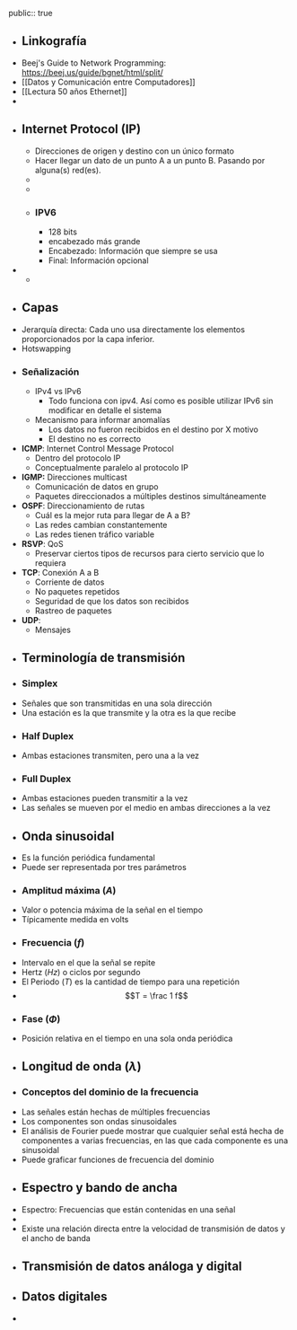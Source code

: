 public:: true

- ## Linkografía
- Beej's Guide to Network Programming: https://beej.us/guide/bgnet/html/split/
- [[Datos y Comunicación entre Computadores]]
- [[Lectura 50 años Ethernet]]
-
- ## Internet Protocol  (IP)
	- Direcciones de origen y destino con un único formato
	- Hacer llegar un dato de un punto A a un punto B. Pasando por alguna(s) red(es).
	-
	-
	- ### IPV6
		- 128 bits
		- encabezado más grande
		- Encabezado: Información que siempre se usa
		- Final: Información opcional
-
	-
- ## Capas
- Jerarquía directa: Cada uno usa directamente los elementos proporcionados por la capa inferior.
- Hotswapping
- ### Señalización
	- IPv4 vs IPv6
		- Todo funciona con ipv4. Así como es posible utilizar IPv6 sin modificar en detalle el sistema
	- Mecanismo para informar anomalías
		- Los datos no fueron recibidos en el destino por X motivo
		- El destino no es correcto
- **ICMP**: Internet Control Message Protocol
	- Dentro del protocolo IP
	- Conceptualmente paralelo al protocolo IP
- **IGMP:** Direcciones multicast
	- Comunicación de datos en grupo
	- Paquetes direccionados a múltiples destinos simultáneamente
- **OSPF**: Direccionamiento de rutas
	- Cuál es la mejor ruta para llegar de A a B?
	- Las redes cambian constantemente
	- Las redes tienen tráfico variable
- **RSVP**: QoS
	- Preservar ciertos tipos de recursos para cierto servicio que lo requiera
- **TCP**: Conexión A a B
	- Corriente de datos
	- No paquetes repetidos
	- Seguridad de que los datos son recibidos
	- Rastreo de paquetes
- **UDP**:
	- Mensajes
- ## Terminología de transmisión
- ### Simplex
- Señales que son transmitidas en una sola dirección
- Una estación es la que transmite y la otra es la que recibe
- ### Half Duplex
- Ambas estaciones transmiten, pero una a la vez
- ### Full Duplex
- Ambas estaciones pueden transmitir a la vez
- Las señales se mueven por el medio en ambas direcciones a la vez
- ## Onda sinusoidal
- Es la función periódica fundamental
- Puede ser representada por tres parámetros
- ### Amplitud máxima $(A)$
- Valor o potencia máxima de la señal en el tiempo
- Típicamente medida en volts
- ### Frecuencia $(f)$
- Intervalo en el que la señal se repite
- Hertz $(Hz)$ o ciclos por segundo
- El Periodo $(T)$ es la cantidad de tiempo para una repetición
- $$T = \frac 1 f$$
- ### Fase $(\Phi)$
- Posición relativa en el tiempo en una sola onda periódica
- ## Longitud de onda $(\lambda)$
- ### Conceptos del dominio de la frecuencia
- Las señales están hechas de múltiples frecuencias
- Los componentes son ondas sinusoidales
- El análisis de Fourier puede mostrar que cualquier señal está hecha de componentes a varias frecuencias, en las que cada componente es una sinusoidal
- Puede graficar funciones de frecuencia del dominio
- ## Espectro y bando de ancha
- Espectro: Frecuencias que están contenidas en una señal
-
- Existe una relación directa entre la velocidad de transmisión de datos y el ancho de banda
- ## Transmisión de datos análoga y digital
- ## Datos digitales
-